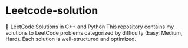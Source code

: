 # Leetcode-solution
📌 LeetCode Solutions in C++ and Python This repository contains my solutions to LeetCode problems categorized by difficulty (Easy, Medium, Hard). Each solution is well-structured and optimized.
